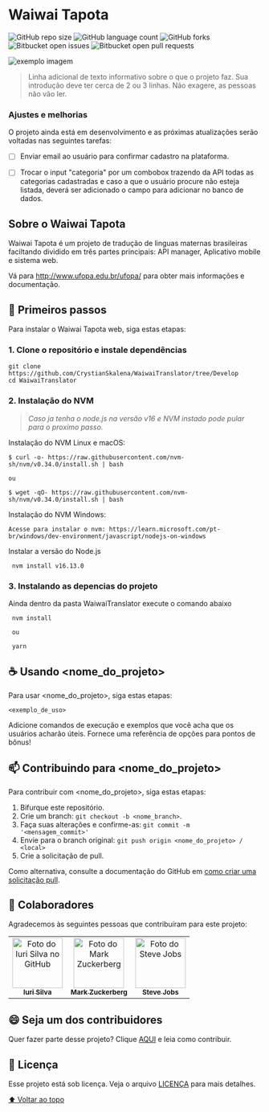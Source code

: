 # Waiwai Tapota

<!---Esses são exemplos. Veja https://shields.io para outras pessoas ou para personalizar este conjunto de escudos. Você pode querer incluir dependências, status do projeto e informações de licença aqui--->

![GitHub repo size](https://img.shields.io/github/repo-size/iuricode/README-template?style=for-the-badge)
![GitHub language count](https://img.shields.io/github/languages/count/iuricode/README-template?style=for-the-badge)
![GitHub forks](https://img.shields.io/github/forks/iuricode/README-template?style=for-the-badge)
![Bitbucket open issues](https://img.shields.io/bitbucket/issues/iuricode/README-template?style=for-the-badge)
![Bitbucket open pull requests](https://img.shields.io/bitbucket/pr-raw/iuricode/README-template?style=for-the-badge)

<img src="exemplo-image.png" alt="exemplo imagem">

> Linha adicional de texto informativo sobre o que o projeto faz. Sua introdução deve ter cerca de 2 ou 3 linhas. Não exagere, as pessoas não vão ler.

### Ajustes e melhorias

O projeto ainda está em desenvolvimento e as próximas atualizações serão voltadas nas seguintes tarefas:

- [ ] Enviar email ao usuário para confirmar cadastro na plataforma.
- [ ] Trocar o input "categoria" por um combobox trazendo da API todas as categorias cadastradas e caso a que o usuário procure não esteja listada, deverá ser adicionado o campo para adicionar no banco de dados.


## Sobre o Waiwai Tapota
Waiwai Tapota é um projeto de tradução de linguas maternas brasileiras faciltando dividido em três partes principais: API manager, Aplicativo mobile e sistema web.

Vá para http://www.ufopa.edu.br/ufopa/ para obter mais informações e documentação.

## 🚀 Primeiros passos

Para instalar o Waiwai Tapota web, siga estas etapas:

### 1. Clone o repositório e instale dependências

```
git clone https://github.com/CrystianSkalena/WaiwaiTranslator/tree/Develop
cd WaiwaiTranslator
```
### 2. Instalação do NVM
> *Caso ja tenha o node.js na versão v16 e NVM instado pode pular para o proximo passo.*

Instalação do NVM Linux e macOS:
```
$ curl -o- https://raw.githubusercontent.com/nvm-sh/nvm/v0.34.0/install.sh | bash

ou

$ wget -qO- https://raw.githubusercontent.com/nvm-sh/nvm/v0.34.0/install.sh | bash
```

Instalação do NVM Windows:
```
Acesse para instalar o nvm: https://learn.microsoft.com/pt-br/windows/dev-environment/javascript/nodejs-on-windows
```
Instalar a versão do Node.js
```
 nvm install v16.13.0
```
### 3. Instalando as depencias do projeto
Ainda dentro da pasta WaiwaiTranslator execute o comando abaixo
```
 nvm install

 ou

 yarn
```

## ☕ Usando <nome_do_projeto>

Para usar <nome_do_projeto>, siga estas etapas:

```
<exemplo_de_uso>
```

Adicione comandos de execução e exemplos que você acha que os usuários acharão úteis. Fornece uma referência de opções para pontos de bônus!

## 📫 Contribuindo para <nome_do_projeto>
<!---Se o seu README for longo ou se você tiver algum processo ou etapas específicas que deseja que os contribuidores sigam, considere a criação de um arquivo CONTRIBUTING.md separado--->
Para contribuir com <nome_do_projeto>, siga estas etapas:

1. Bifurque este repositório.
2. Crie um branch: `git checkout -b <nome_branch>`.
3. Faça suas alterações e confirme-as: `git commit -m '<mensagem_commit>'`
4. Envie para o branch original: `git push origin <nome_do_projeto> / <local>`
5. Crie a solicitação de pull.

Como alternativa, consulte a documentação do GitHub em [como criar uma solicitação pull](https://help.github.com/en/github/collaborating-with-issues-and-pull-requests/creating-a-pull-request).

## 🤝 Colaboradores

Agradecemos às seguintes pessoas que contribuíram para este projeto:

<table>
  <tr>
    <td align="center">
      <a href="#">
        <img src="https://avatars3.githubusercontent.com/u/31936044" width="100px;" alt="Foto do Iuri Silva no GitHub"/><br>
        <sub>
          <b>Iuri Silva</b>
        </sub>
      </a>
    </td>
    <td align="center">
      <a href="#">
        <img src="https://s2.glbimg.com/FUcw2usZfSTL6yCCGj3L3v3SpJ8=/smart/e.glbimg.com/og/ed/f/original/2019/04/25/zuckerberg_podcast.jpg" width="100px;" alt="Foto do Mark Zuckerberg"/><br>
        <sub>
          <b>Mark Zuckerberg</b>
        </sub>
      </a>
    </td>
    <td align="center">
      <a href="#">
        <img src="https://miro.medium.com/max/360/0*1SkS3mSorArvY9kS.jpg" width="100px;" alt="Foto do Steve Jobs"/><br>
        <sub>
          <b>Steve Jobs</b>
        </sub>
      </a>
    </td>
  </tr>
</table>


## 😄 Seja um dos contribuidores<br>

Quer fazer parte desse projeto? Clique [AQUI](CONTRIBUTING.md) e leia como contribuir.

## 📝 Licença

Esse projeto está sob licença. Veja o arquivo [LICENÇA](LICENSE.md) para mais detalhes.

[⬆ Voltar ao topo](#nome-do-projeto)<br>